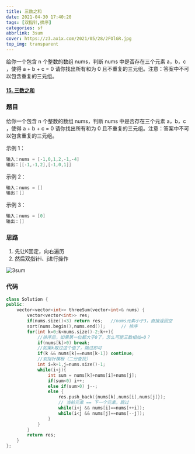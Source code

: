 ```yaml
---
title: 三数之和 
date: 2021-04-30 17:40:20 
tags: [双指针,排序]
categories: sf 
abbrlink: 3sum 
cover: https://z3.ax1x.com/2021/05/28/2FOlGR.jpg
top_img: transparent
---
```


给你一个包含 n 个整数的数组 nums，判断 nums 中是否存在三个元素 a，b，c ，使得 a + b + c = 0 请你找出所有和为 0 且不重复的三元组。注意：答案中不可以包含重复的三元组。

<!-- more -->

#### [15. 三数之和](https://leetcode-cn.com/problems/3sum/)

### 题目

给你一个包含 n 个整数的数组 nums，判断 nums 中是否存在三个元素 a，b，c ，使得 a + b + c = 0 请你找出所有和为 0 且不重复的三元组。注意：答案中不可以包含重复的三元组。

示例 1：

```c++
输入：nums = [-1,0,1,2,-1,-4]
输出：[[-1,-1,2],[-1,0,1]]
```

示例 2：

```c++
输入：nums = []
输出：[]
```

示例 3：

```c++
输入：nums = [0]
输出：[]
```

### 思路

1. 先让K固定，向右遍历
2. 然后双指针i、j进行操作

![3sum](https://i.loli.net/2021/04/30/fdHDuX2xTw3Ivgb.gif)

### 代码

```c++
class Solution {
public:
    vector<vector<int>> threeSum(vector<int>& nums) {
        vector<vector<int>> res;
        if(nums.size()<3) return res;   //nums元素小于3，直接返回空
        sort(nums.begin(),nums.end());		// 排序
        for(int k=0;k<nums.size()-2;k++){
            //排序后，如果第一位都大于0了，怎么可能三数相加=0？ 
            if(nums[k]>0) break;
            //如果k取过这个值了，跳过即可 
            if(k && nums[k]==nums[k-1]) continue;
            //双指针模板（二分查找）
            int i=k+1,j=nums.size()-1;
            while(i<j){
                int sum = nums[k]+nums[i]+nums[j];
                if(sum<0) i++;
                else if(sum>0) j--;
                else {
                    res.push_back({nums[k],nums[i],nums[j]});
                    // 当前元素 == 下一个元素，跳过
                    while(i<j && nums[i]==nums[++i]);
                    while(i<j && nums[j]==nums[--j]); 
                }
            }
        }
        return res;
    }
};
```

